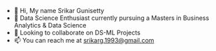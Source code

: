 - 👋 Hi, My name Srikar Gunisetty
- 👀 Data Science Enthusiast currently pursuing a Masters in Business Analytics & Data Science
- 💞️ Looking to collaborate on DS-ML Projects
- 📫 You can reach me at srikarg.1993@gmail.com

<!---
srikarg1993/srikarg1993 is a ✨ special ✨ repository because its `README.md` (this file) appears on your GitHub profile.
You can click the Preview link to take a look at your changes.
--->
